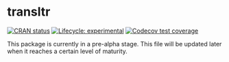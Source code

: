 # transltr

<!-- badges: start -->
[![CRAN status](https://www.r-pkg.org/badges/version/transltr)](https://CRAN.R-project.org/package=transltr)
[![Lifecycle: experimental](https://img.shields.io/badge/lifecycle-experimental-orange.svg)](https://lifecycle.r-lib.org/articles/stages.html#experimental)
[![Codecov test coverage](https://codecov.io/gh/jeanmathieupotvin/transltr/branch/main/graph/badge.svg)](https://app.codecov.io/gh/jeanmathieupotvin/transltr?branch=main)
<!-- badges: end -->

This package is currently in a pre-alpha stage. This file will be updated
later when it reaches a certain level of maturity.
